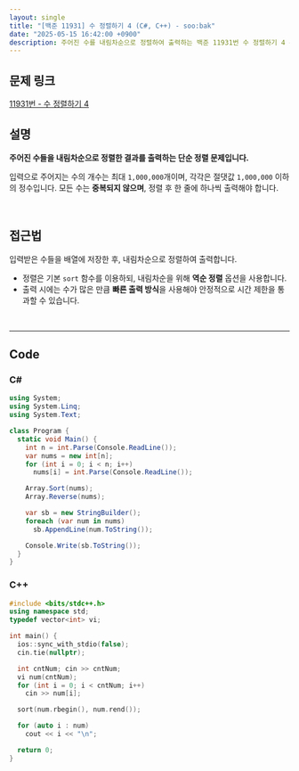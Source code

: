 ```yaml
---
layout: single
title: "[백준 11931] 수 정렬하기 4 (C#, C++) - soo:bak"
date: "2025-05-15 16:42:00 +0900"
description: 주어진 수를 내림차순으로 정렬하여 출력하는 백준 11931번 수 정렬하기 4 문제의 C# 및 C++ 풀이 및 해설
---
```


## 문제 링크
[11931번 - 수 정렬하기 4](https://www.acmicpc.net/problem/11931)

## 설명

**주어진 수들을 내림차순으로 정렬한 결과를 출력하는 단순 정렬 문제입니다.**

입력으로 주어지는 수의 개수는 최대 `1,000,000`개이며, 각각은 절댓값 `1,000,000` 이하의 정수입니다.
모든 수는 **중복되지 않으며**, 정렬 후 한 줄에 하나씩 출력해야 합니다.

<br>

## 접근법

입력받은 수들을 배열에 저장한 후, 내림차순으로 정렬하여 출력합니다.

- 정렬은 기본 `sort` 함수를 이용하되, 내림차순을 위해 **역순 정렬** 옵션을 사용합니다.
- 출력 시에는 수가 많은 만큼 **빠른 출력 방식**을 사용해야 안정적으로 시간 제한을 통과할 수 있습니다.

<br>

---

## Code

### C#

````csharp
using System;
using System.Linq;
using System.Text;

class Program {
  static void Main() {
    int n = int.Parse(Console.ReadLine());
    var nums = new int[n];
    for (int i = 0; i < n; i++)
      nums[i] = int.Parse(Console.ReadLine());

    Array.Sort(nums);
    Array.Reverse(nums);

    var sb = new StringBuilder();
    foreach (var num in nums)
      sb.AppendLine(num.ToString());

    Console.Write(sb.ToString());
  }
}
````

### C++

````cpp
#include <bits/stdc++.h>
using namespace std;
typedef vector<int> vi;

int main() {
  ios::sync_with_stdio(false);
  cin.tie(nullptr);

  int cntNum; cin >> cntNum;
  vi num(cntNum);
  for (int i = 0; i < cntNum; i++)
    cin >> num[i];

  sort(num.rbegin(), num.rend());

  for (auto i : num)
    cout << i << "\n";

  return 0;
}
````

